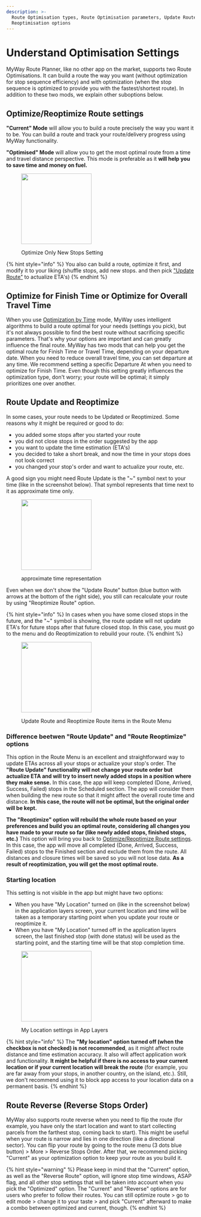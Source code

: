 ```yaml
---
description: >-
  Route Optimisation types, Route Optimisation parameters, Update Route and
  Reoptimisation options
---
```


# Understand Optimisation Settings

MyWay Route Planner, like no other app on the market, supports two Route Optimisations. It can build a route the way you want (without optimization for stop sequence efficiency) and with optimization (when the stop sequence is optimized to provide you with the fastest/shortest route). In addition to these two mods, we explain other suboptions below.

## Optimize/Reoptimize Route settings

**"Current" Mode** will allow you to build a route precisely the way you want it to be. You can build a route and track your route/delivery progress using MyWay functionality.&#x20;

**"Optimised" Mode** will allow you to get the most optimal route from a time and travel distance perspective. This mode is preferable as it **will help you to save time and money on fuel.**

<figure><img src="../.gitbook/assets/7BED01AC-A777-44AC-A05A-71EE5F247974.PNG" alt="" width="188"><figcaption><p>Optimize Only New Stops Setting</p></figcaption></figure>

{% hint style="info" %}
You also can build a route, optimize it first, and modify it to your liking (shuffle stops, add new stops. and then pick ["Update Route"](understand-optimisation-settings.md#route-update-and-reoptimize) to actualize ETA's)
{% endhint %}

## Optimize for Finish Time or Optimize for Overall Travel Time

When you use [Optimization by Time](how-to-use-myway-route-planner.md#optimization-mode) mode, MyWay uses intelligent algorithms to build a route optimal for your needs (settings you pick), but it's not always possible to find the best route without sacrificing specific parameters. That's why your options are important and can greatly influence the final route.  MyWay has two mods that can help you get the optimal route for Finish Time or Travel Time, depending on your departure date. When you need to reduce overall travel time, you can set departure at any time. We recommend setting a specific Departure At when you need to optimize for Finish Time. Even though this setting greatly influences the optimization type, don't worry; your route will be optimal; it simply prioritizes one over another.

## Route Update and Reoptimize

In some cases, your route needs to be Updated or Reoptimized. Some reasons why it might be required or good to do:

* you added some stops after you started your route&#x20;
* you did not close stops in the order suggested by the app
* you want to update the time estimation (ETA's)
* you decided to take a short break, and now the time in your stops does not look correct
* you changed your stop's order and want to actualize your route, etc.

A good sign you might need Route Update is the "\~" symbol next to your time (like in the screenshot below). That symbol represents that time next to it as approximate time only.

<figure><img src="../.gitbook/assets/C15490D0-420A-4733-9608-977AC03C1B05.JPG" alt="" width="188"><figcaption><p>approximate time representation</p></figcaption></figure>

Even when we don't show the "Update Route" button (blue button with arrows at the bottom of the right side), you still can recalculate your route by using "Reoptimize Route" option.

{% hint style="info" %}
In cases when you have some closed stops in the future, and the "\~" symbol is showing, the  route update will not update ETA's for future stops after that future closed stop. In this case, you must go to the menu and do Reoptimization to rebuild your route.
{% endhint %}

<figure><img src="../.gitbook/assets/CEA20B7D-FB0D-4861-9D2B-4B48164B6CAC.PNG" alt="" width="188"><figcaption><p>Update Route and Reoptimize Route items in the Route Menu</p></figcaption></figure>

### **Difference beetwen "Route Update" and "Route Reoptimize" options**

This option in the Route Menu is an excellent and straightforward way to update ETAs across all your stops or actualize your stop's order. The **"Route Update" functionality will not change your route order but actualize ETA and will try to insert newly added stops in a position where they make sense.** In this case, the app will keep completed (Done, Arrived, Success, Failed) stops in the Scheduled section. The app will consider them when building the new route so that it might affect the overall route time and distance. **In this case, the route will not be optimal, but the original order will be kept.**

**The "Reoptimize" option will rebuild the whole route based on your preferences and build you an optimal route, considering all changes you have made to your route so far (like newly added stops, finished stops, etc.)** This option will bring you back to [Optimize/Reoptimize Route settings](understand-optimisation-settings.md#optimize-reoptimize-route-settings). In this case, the app will move all completed (Done, Arrived, Success, Failed) stops to the Finished section and exclude them from the route. All distances and closure times will be saved so you will not lose data. **As a result of reoptimization, you will get the most optimal route.**

### Starting location

This setting is not visible in the app but might have two options:&#x20;

* When you have "My Location" turned on (like in the screenshot below) in the application layers screen, your current location and time will be taken as a temporary starting point when you update your route or reoptimize it.
* When you have "My Location" turned off in the application layers screen, the last finished stop (with done status) will be used as the starting point, and the starting time will be that stop completion time.

<figure><img src="../.gitbook/assets/DE6D4CA8-762B-4D0F-B659-28AE19C00EEF.PNG" alt="" width="188"><figcaption><p>My Location settings in App Layers</p></figcaption></figure>

{% hint style="info" %}
The **"My location" option turned off (when the checkbox is not checked) is not recommended**, as it might affect route distance and time estimation accuracy. It also will affect application work and functionality. **It might be helpful if there is no access to your current location or if your current location will break the route** (for example, you are far away from your stops, in another country, on the island, etc.). Still, we don't recommend using it to block app access to your location data on a permanent basis.
{% endhint %}

## Route Reverse (Reverse Stops Order)

MyWay also supports route reverse when you need to flip the route (for example, you have only the start location and want to start collecting parcels from the farthest stop, coming back to start). This might be useful when your route is narrow and lies in one direction (like a directional sector). You can flip your route by going to the route menu (3 dots blue button) > More > Reverse Stops Order. After that, we recommend picking "Current" as your optimization option to keep your route as you build it.

{% hint style="warning" %}
Please keep in mind that the "Current" option, as well as the "Reverse Route" option, will ignore stop time windows, ASAP flag, and all other stop settings that will be taken into account when you pick the "Optimized" option. The "Current" and "Reverse" options are for users who prefer to follow their routes. You can still optimize route > go to edit mode > change it to your taste > and pick "Current" afterward to make a combo between optimized and current, though.
{% endhint %}
